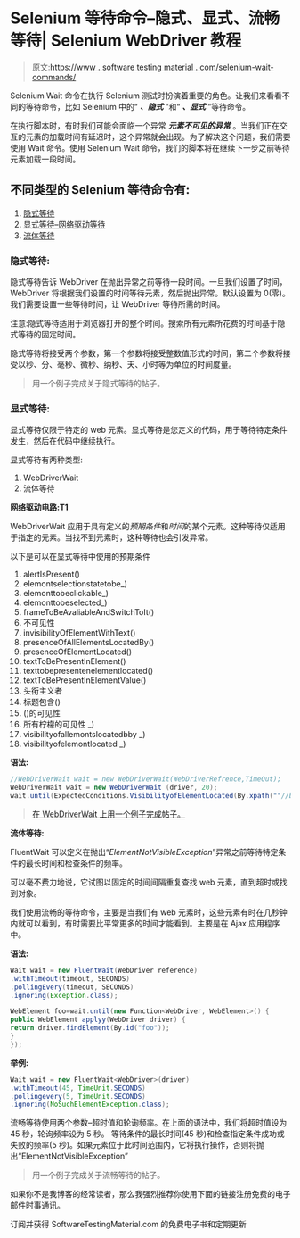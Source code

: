 # Selenium 等待命令–隐式、显式、流畅等待| Selenium WebDriver 教程

> 原文:[https://www . software testing material . com/selenium-wait-commands/](https://www.softwaretestingmaterial.com/selenium-wait-commands/)

Selenium Wait 命令在执行 Selenium 测试时扮演着重要的角色。让我们来看看不同的等待命令，比如 Selenium 中的“ ***、隐式*** ”和“ ***、显式*** ”等待命令。

在执行脚本时，有时我们可能会面临一个异常 ***元素不可见的异常*** 。当我们正在交互的元素的加载时间有延迟时，这个异常就会出现。为了解决这个问题，我们需要使用 Wait 命令。使用 Selenium Wait 命令，我们的脚本将在继续下一步之前等待元素加载一段时间。

## 不同类型的 Selenium 等待命令有:

1.  [隐式等待](https://www.softwaretestingmaterial.com/implicit-waits-selenium-webdriver)
2.  [显式等待–网络驱动等待](https://www.softwaretestingmaterial.com/webdriverwait-selenium-webdriver)
3.  [流体等待](https://www.softwaretestingmaterial.com/selenium-fluentwait)

### **隐式等待:**

隐式等待告诉 WebDriver 在抛出异常之前等待一段时间。一旦我们设置了时间，WebDriver 将根据我们设置的时间等待元素，然后抛出异常。默认设置为 0(零)。我们需要设置一些等待时间，让 WebDriver 等待所需的时间。

注意:隐式等待适用于浏览器打开的整个时间。搜索所有元素所花费的时间基于隐式等待的固定时间。

隐式等待将接受两个参数，第一个参数将接受整数值形式的时间，第二个参数将接受以秒、分、毫秒、微秒、纳秒、天、小时等为单位的时间度量。

> 用一个例子完成关于隐式等待的帖子。

### **显式等待:**

显式等待仅限于特定的 web 元素。显式等待是您定义的代码，用于等待特定条件发生，然后在代码中继续执行。

显式等待有两种类型:

1.  WebDriverWait
2.  流体等待

**网络驱动电路:T1**

WebDriverWait 应用于具有定义的*预期条件*和*时间*的某个元素。这种等待仅适用于指定的元素。当找不到元素时，这种等待也会引发异常。

以下是可以在显式等待中使用的预期条件

1.  alertIsPresent()
2.  elemontselectionstatetobe_)
3.  elemonttobeclickable_)
4.  elemonttobeselected_)
5.  frameToBeAvaliableAndSwitchToIt()
6.  不可见性
7.  invisibilityOfElementWithText()
8.  presenceOfAllElementsLocatedBy()
9.  presenceOfElementLocated()
10.  textToBePresentInElement()
11.  texttobepresentenelementlocated()
12.  textToBePresentInElementValue()
13.  头衔主义者
14.  标题包含()
15.  ()的可见性
16.  所有柠檬的可见性 _)
17.  visibilityofallemontslocatedbby _)
18.  visibilityofelemontlocated _)

**语法:**

```java
//WebDriverWait wait = new WebDriverWait(WebDriverRefrence,TimeOut);
WebDriverWait wait = new WebDriverWait (driver, 20);
wait.until(ExpectedConditions.VisibilityofElementLocated(By.xpath(""//button[@value='Save Changes']"")));
```

> [在 WebDriverWait 上用一个例子完成帖子。](https://www.softwaretestingmaterial.com/webdriverwait-selenium-webdriver)

**流体等待:**

FluentWait 可以定义在抛出“*ElementNotVisibleException*”异常之前等待特定条件的最长时间和检查条件的频率。

可以毫不费力地说，它试图以固定的时间间隔重复查找 web 元素，直到超时或找到对象。

我们使用流畅的等待命令，主要是当我们有 web 元素时，这些元素有时在几秒钟内就可以看到，有时需要比平常更多的时间才能看到。主要是在 Ajax 应用程序中。

**语法:**

```java
Wait wait = new FluentWait(WebDriver reference)
.withTimeout(timeout, SECONDS)
.pollingEvery(timeout, SECONDS)
.ignoring(Exception.class);

WebElement foo=wait.until(new Function<WebDriver, WebElement>() {
public WebElement applyy(WebDriver driver) {
return driver.findElement(By.id("foo"));
}
});
```

**举例:**

```java
Wait wait = new FluentWait<WebDriver>(driver)
.withTimeout(45, TimeUnit.SECONDS)
.pollingevery(5, TimeUnit.SECONDS)
.ignoring(NoSuchElementException.class);
```

流畅等待使用两个参数–超时值和轮询频率。在上面的语法中，我们将超时值设为 45 秒，轮询频率设为 5 秒。
等待条件的最长时间(45 秒)和检查指定条件成功或失败的频率(5 秒)。如果元素位于此时间范围内，它将执行操作，否则将抛出“ElementNotVisibleException”

> 用一个例子完成关于流畅等待的帖子。

如果你不是我博客的经常读者，那么我强烈推荐你使用下面的链接注册免费的电子邮件时事通讯。

订阅并获得 SoftwareTestingMaterial.com 的免费电子书和定期更新